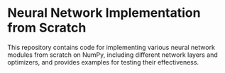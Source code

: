 # Neural Network Implementation from Scratch

This repository contains code for implementing various neural network modules from scratch on NumPy, including different network layers and optimizers, and provides examples for testing their effectiveness.
 
